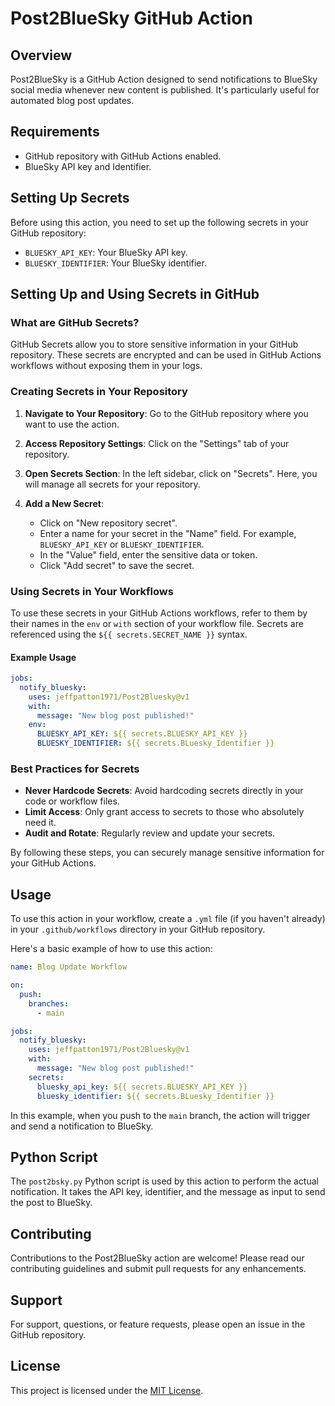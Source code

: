 # Post2BlueSky GitHub Action

## Overview

Post2BlueSky is a GitHub Action designed to send notifications to BlueSky social media whenever new content is published. It's particularly useful for automated blog post updates.

## Requirements

- GitHub repository with GitHub Actions enabled.
- BlueSky API key and Identifier.

## Setting Up Secrets

Before using this action, you need to set up the following secrets in your GitHub repository:

- `BLUESKY_API_KEY`: Your BlueSky API key.
- `BLUESKY_IDENTIFIER`: Your BlueSky identifier.

## Setting Up and Using Secrets in GitHub

### What are GitHub Secrets?

GitHub Secrets allow you to store sensitive information in your GitHub repository. These secrets are encrypted and can be used in GitHub Actions workflows without exposing them in your logs.

### Creating Secrets in Your Repository

1. **Navigate to Your Repository**: Go to the GitHub repository where you want to use the action.

2. **Access Repository Settings**: Click on the "Settings" tab of your repository.

3. **Open Secrets Section**: In the left sidebar, click on "Secrets". Here, you will manage all secrets for your repository.

4. **Add a New Secret**:
   - Click on "New repository secret".
   - Enter a name for your secret in the "Name" field. For example, `BLUESKY_API_KEY` or `BLUESKY_IDENTIFIER`.
   - In the "Value" field, enter the sensitive data or token.
   - Click "Add secret" to save the secret.

### Using Secrets in Your Workflows

To use these secrets in your GitHub Actions workflows, refer to them by their names in the `env` or `with` section of your workflow file. Secrets are referenced using the `${{ secrets.SECRET_NAME }}` syntax.

#### Example Usage

```yaml
jobs:
  notify_bluesky:
    uses: jeffpatton1971/Post2Bluesky@v1
    with:
      message: "New blog post published!"
    env:
      BLUESKY_API_KEY: ${{ secrets.BLUESKY_API_KEY }}
      BLUESKY_IDENTIFIER: ${{ secrets.BLuesky_Identifier }}
```

### Best Practices for Secrets

- **Never Hardcode Secrets**: Avoid hardcoding secrets directly in your code or workflow files.
- **Limit Access**: Only grant access to secrets to those who absolutely need it.
- **Audit and Rotate**: Regularly review and update your secrets.

By following these steps, you can securely manage sensitive information for your GitHub Actions.

## Usage

To use this action in your workflow, create a `.yml` file (if you haven't already) in your `.github/workflows` directory in your GitHub repository.

Here's a basic example of how to use this action:

```yaml
name: Blog Update Workflow

on:
  push:
    branches:
      - main

jobs:
  notify_bluesky:
    uses: jeffpatton1971/Post2Bluesky@v1
    with:
      message: "New blog post published!"
    secrets:
      bluesky_api_key: ${{ secrets.BLUESKY_API_KEY }}
      bluesky_identifier: ${{ secrets.BLuesky_Identifier }}
```

In this example, when you push to the `main` branch, the action will trigger and send a notification to BlueSky.

## Python Script

The `post2bsky.py` Python script is used by this action to perform the actual notification. It takes the API key, identifier, and the message as input to send the post to BlueSky.

## Contributing

Contributions to the Post2BlueSky action are welcome! Please read our contributing guidelines and submit pull requests for any enhancements.

## Support

For support, questions, or feature requests, please open an issue in the GitHub repository.

## License

This project is licensed under the [MIT License](LICENSE).
